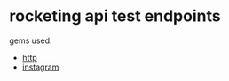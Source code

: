 # rocketing api test endpoints

gems used:
* [http](https://github.com/httprb/http)
* [instagram](https://www.instagram.com/developer/endpoints/)
